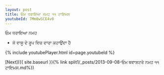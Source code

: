 ```yaml
---
layout: post
title: ਓਮ ਧਰਾਇਆ ਨਮਹ ੧੧ ਟਾਇਮਸ
youtubeId: 7Mm0wSCE4v0
---
```

 
 
 ਓਮ ਧਰਾਇਆ ਨਮਹ  
 
 -  ਜੋ ਵਾਸੂ ਦੇ ਰੂਪ ਵਿਚ ਦਾਰਾ ਕਹਾਉਂਦਾ ਹੈ 
 
  
 
  
 
 
 
 
 
 


{% include youtubePlayer.html id=page.youtubeId %}
 
[Next]({{ site.baseurl }}{% link  split1/_posts/2013-09-08-ਓਮ ਥਵਾਸ਼ਟਰੇ ਨਮਹ ੧੧ ਟਾਇਮਸ.md%})
 
